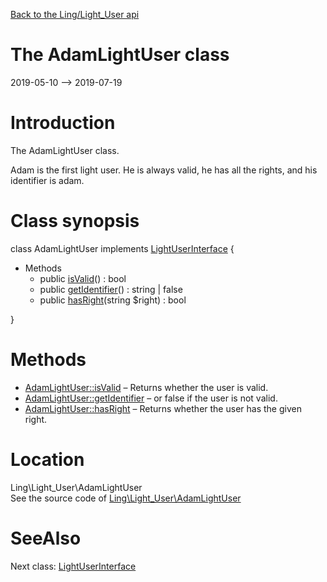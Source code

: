 [Back to the Ling/Light_User api](https://github.com/lingtalfi/Light_User/blob/master/doc/api/Ling/Light_User.md)



The AdamLightUser class
================
2019-05-10 --> 2019-07-19






Introduction
============

The AdamLightUser class.

Adam is the first light user.
He is always valid, he has all the rights, and his identifier is adam.



Class synopsis
==============


class <span class="pl-k">AdamLightUser</span> implements [LightUserInterface](https://github.com/lingtalfi/Light_User/blob/master/doc/api/Ling/Light_User/LightUserInterface.md) {

- Methods
    - public [isValid](https://github.com/lingtalfi/Light_User/blob/master/doc/api/Ling/Light_User/AdamLightUser/isValid.md)() : bool
    - public [getIdentifier](https://github.com/lingtalfi/Light_User/blob/master/doc/api/Ling/Light_User/AdamLightUser/getIdentifier.md)() : string | false
    - public [hasRight](https://github.com/lingtalfi/Light_User/blob/master/doc/api/Ling/Light_User/AdamLightUser/hasRight.md)(string $right) : bool

}






Methods
==============

- [AdamLightUser::isValid](https://github.com/lingtalfi/Light_User/blob/master/doc/api/Ling/Light_User/AdamLightUser/isValid.md) &ndash; Returns whether the user is valid.
- [AdamLightUser::getIdentifier](https://github.com/lingtalfi/Light_User/blob/master/doc/api/Ling/Light_User/AdamLightUser/getIdentifier.md) &ndash; or false if the user is not valid.
- [AdamLightUser::hasRight](https://github.com/lingtalfi/Light_User/blob/master/doc/api/Ling/Light_User/AdamLightUser/hasRight.md) &ndash; Returns whether the user has the given right.





Location
=============
Ling\Light_User\AdamLightUser<br>
See the source code of [Ling\Light_User\AdamLightUser](https://github.com/lingtalfi/Light_User/blob/master/AdamLightUser.php)



SeeAlso
==============
Next class: [LightUserInterface](https://github.com/lingtalfi/Light_User/blob/master/doc/api/Ling/Light_User/LightUserInterface.md)<br>
